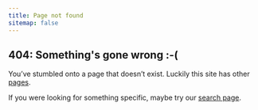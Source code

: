 ```yaml
---
title: Page not found
sitemap: false
---
```


## 404: Something's gone wrong :-(

You’ve stumbled onto a page that doesn’t exist. Luckily this site has other [pages](/).

If you were looking for something specific, maybe try our [search page](/search).
